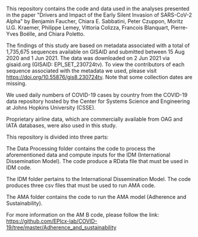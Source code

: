 This repository contains the code and data used in the analyses presented in the paper "Drivers and Impact of the Early Silent Invasion of SARS-CoV-2 Alpha" by Benjamin Faucher, Chiara E. Sabbatini, Peter Czuppon, Moritz U.G. Kraemer, Philippe Lemey, Vittoria Colizza, Francois Blanquart, Pierre-Yves Boëlle, and Chiara Poletto.

The findings of this study are based on metadata associated with a total of 1,735,675 sequences available on GISAID and submitted between 15 Aug 2020 and 1 Jun 2021. The data was downloaded on 2 Jun 2021 via gisaid.org (GISAID: EPI_SET_230724tv). To view the contributors of each sequence associated with the metadata we used, please visit https://doi.org/10.55876/gis8.230724tv. Note that some collection dates are missing.

We used daily numbers of COVID-19 cases by country from the COVID-19 data repository hosted by the Center for Systems Science and Engineering at Johns Hopkins University (CSSE).

Proprietary airline data, which are commercially available from OAG and IATA databases, were also used in this study.

This repository is divided into three parts:

The Data Processing folder contains the code to process the aforementioned data and compute inputs for the IDM (International Dissemination Model). The code produce a RData file that must be used in IDM code.

The IDM folder pertains to the International Dissemination Model. The code produces three csv files that must be used to run AMA code.

The AMA folder contains the code to run the AMA model (Adherence and Sustainability).

For more information on the AM B code, please follow the link: https://github.com/EPIcx-lab/COVID-19/tree/master/Adherence_and_sustainability
